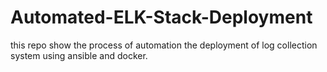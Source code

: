 # Automated-ELK-Stack-Deployment
this repo show the process of automation the deployment of log collection system using ansible and docker.
